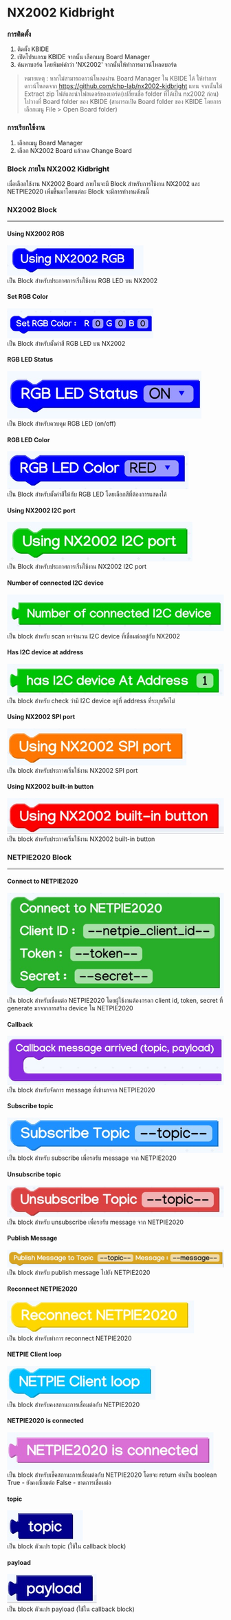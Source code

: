 # NX2002 Kidbright
### การติดตั้ง
1. ติดตั้ง KBIDE
2. เปิดโปรแกรม KBIDE จากนั้น เลือกเมนู Board Manager
3. ค้นหาบอร์ด โดยพิมพ์คำว่า 'NX2002' จากนั้นให้ทำการดาวน์โหลดบอร์ด

> หมายเหตุ : หากไม่สามารถดาวน์โหลดผ่าน Board Manager ใน KBIDE ได้ ให้ทำการดาวน์โหลดจาก https://github.com/chp-lab/nx2002-kidbright แทน จากนั้นให้ Extract zip ไฟล์และนำโฟลเดอร์ของบอร์ด(เปลี่ยนชื่อ folder ที่ได้เป็น nx2002 ก่อน) ไปวางที่ Board folder ของ KBIDE (สามารถเปิด Board folder ของ KBIDE โดยการเลือกเมนู File > Open Board folder)

### การเรียกใช้งาน
1. เลือกเมนู Board Manager
2. เลือก NX2002 Board แล้วกด Change Board

### Block ภายใน NX2002 Kidbright
เมื่อเลือกใช้งาน NX2002 Board ภายในจะมี Block สำหรับการใช้งาน NX2002 และ NETPIE2020 เพิ่มขึ้นมาโดยแต่ละ Block จะมีการทำงานดังนนี้

### NX2002 Block
----

#### Using NX2002 RGB
<img src="static/block_rgb_begin.jpg" height="70"><br>
เป็น Block สำหรับประกาศการเริ่มใช้งาน RGB LED บน NX2002

#### Set RGB Color
<img src="static/block_rgb_set_color.jpg" height="70"><br>
เป็น Block สำหรับตั้งค่าสี RGB LED บน NX2002

#### RGB LED Status
<img src="static/block_rgb_status.jpg" height="20%"><br>
เป็น Block สำหรับควบคุม RGB LED (on/off)

#### RGB LED Color
<img src="static/block_rgb_color.jpg " height="20%"><br>
เป็น Block สำหรับตั้งค่าสีให้กับ RGB LED โดยเลือกสีที่ต้องการแสดงได้

#### Using NX2002 I2C port
<img src="static/block_i2c_begin.jpg" height="20%"><br>
เป็น Block สำหรับประกาศการเริ่มใช้งาน NX2002 I2C port

#### Number of connected I2C device
<img src="static/block_i2c_scan_connected_device.jpg" height="20%"><br>
เป็น block สำหรับ scan หาจำนวน I2C device ที่เชื่อมต่ออยู่กับ NX2002

#### Has I2C device at address
<img src="static/block_i2c_check_device_address.jpg" height="20%"><br>
เป็น block สำหรับ check ว่ามี I2C device อยู่ที่ address ที่ระบุหรือไม่

#### Using NX2002 SPI port
<img src="static/block_spi_begin.jpg" height="20%"><br>
เป็น block สำหรับประกาศเริ่มใช้งาน NX2002 SPI port

#### Using NX2002 built-in button
<img src="static/block_btn_begin.jpg" height="20%"><br>
เป็น block สำหรับประกาศเริ่มใช้งาน NX2002 built-in button

### NETPIE2020 Block
---
#### Connect to NETPIE2020
<img src="static/block_netpie2020_connect.jpg" height="20%"><br>
เป็น block สำหรับเชื่อมต่อ NETPIE2020 โดยผู้ใช้งานต้องกรอก client id, token, secret ที่ generate มาจากการสร้าง device ใน NETPIE2020

#### Callback
<img src="static/block_netpie2020_callback.jpg" height="20%"> <br>
เป็น block สำหรับจัดการ message ที่เข้ามาจาก NETPIE2020

#### Subscribe topic
<img src="static/block_netpie2020_subscribe_topic.jpg" height="20%"><br>
เป็น block สำหรับ subscribe เพื่อรอรับ message จาก NETPIE2020

#### Unsubscribe topic
<img src="static/block_netpie2020_unsubscribe_topic.jpg" height="20%"><br>
เป็น block สำหรับ unsubscribe เพื่อรอรับ message จาก NETPIE2020

#### Publish Message
<img src="static/block_netpie2020_publish_message.jpg" height="20%"><br>
เป็น block สำหรับ publish message ไปยัง NETPIE2020

#### Reconnect NETPIE2020
<img src="static/block_netpie2020_reconnect.jpg" height="20%"><br>
เป็น block สำหรับทำการ reconnect NETPIE2020

#### NETPIE Client loop
<img src="static/block_netpie2020_client_loop.jpg" height="20%"><br>
เป็น block สำหรับคงสถานะการเชื่อมต่อกับ NETPIE2020

#### NETPIE2020 is connected
<img src="static/block_netpie2020_check_connection.jpg" height="20%"><br>
เป็น block สำหรับเช็คสถานะการเชื่อมต่อกับ NETPIE2020 โดยจะ return ค่าเป็น boolean
True - ยังคงเชื่อมต่อ
False - ขาดการเชื่อมต่อ

#### topic
<img src="static/block_netpie2020_topic.jpg" height="20%"><br>
เป็น block ตัวแปร topic (ใช้ใน callback block)

#### payload
<img src="static/block_netpie2020_payload.jpg" height="20%"><br>
เป็น block ตัวแปร payload (ใช้ใน callback block)